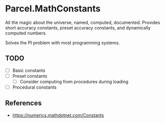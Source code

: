 # Parcel.MathConstants

All the magic about the universe, named, computed, documented. Provides short accuracy constants, preset accuracy constants, and dynamically computed numbers.

Solves the PI problem with most programming systems.

## TODO

- [ ] Basic constants
- [ ] Preset constants
	- [ ] Consider computing from procedures during loading
- [ ] Procedural constants

## References

* https://numerics.mathdotnet.com/Constants